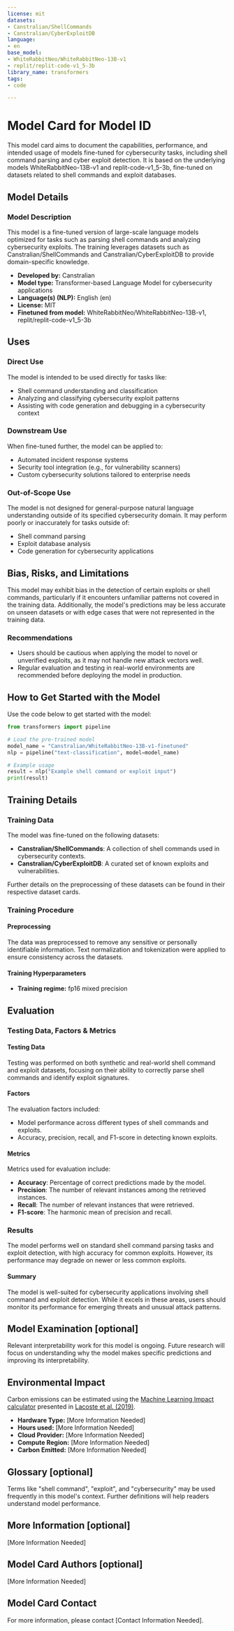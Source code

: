 ```yaml
---
license: mit
datasets:
- Canstralian/ShellCommands
- Canstralian/CyberExploitDB
language:
- en
base_model:
- WhiteRabbitNeo/WhiteRabbitNeo-13B-v1
- replit/replit-code-v1_5-3b
library_name: transformers
tags:
- code

---
```


# Model Card for Model ID

This model card aims to document the capabilities, performance, and intended usage of models fine-tuned for cybersecurity tasks, including shell command parsing and cyber exploit detection. It is based on the underlying models WhiteRabbitNeo-13B-v1 and replit-code-v1_5-3b, fine-tuned on datasets related to shell commands and exploit databases.

## Model Details

### Model Description

This model is a fine-tuned version of large-scale language models optimized for tasks such as parsing shell commands and analyzing cybersecurity exploits. The training leverages datasets such as Canstralian/ShellCommands and Canstralian/CyberExploitDB to provide domain-specific knowledge.

- **Developed by:** Canstralian 
- **Model type:** Transformer-based Language Model for cybersecurity applications
- **Language(s) (NLP):** English (en)
- **License:** MIT
- **Finetuned from model:** WhiteRabbitNeo/WhiteRabbitNeo-13B-v1, replit/replit-code-v1_5-3b

## Uses

### Direct Use

The model is intended to be used directly for tasks like:
- Shell command understanding and classification
- Analyzing and classifying cybersecurity exploit patterns
- Assisting with code generation and debugging in a cybersecurity context

### Downstream Use 

When fine-tuned further, the model can be applied to:
- Automated incident response systems
- Security tool integration (e.g., for vulnerability scanners)
- Custom cybersecurity solutions tailored to enterprise needs

### Out-of-Scope Use

The model is not designed for general-purpose natural language understanding outside of its specified cybersecurity domain. It may perform poorly or inaccurately for tasks outside of:
- Shell command parsing
- Exploit database analysis
- Code generation for cybersecurity applications

## Bias, Risks, and Limitations

This model may exhibit bias in the detection of certain exploits or shell commands, particularly if it encounters unfamiliar patterns not covered in the training data. Additionally, the model's predictions may be less accurate on unseen datasets or with edge cases that were not represented in the training data.

### Recommendations

- Users should be cautious when applying the model to novel or unverified exploits, as it may not handle new attack vectors well.
- Regular evaluation and testing in real-world environments are recommended before deploying the model in production.

## How to Get Started with the Model

Use the code below to get started with the model:

```python
from transformers import pipeline

# Load the pre-trained model
model_name = "Canstralian/WhiteRabbitNeo-13B-v1-finetuned"
nlp = pipeline("text-classification", model=model_name)

# Example usage
result = nlp("Example shell command or exploit input")
print(result)
```

## Training Details

### Training Data

The model was fine-tuned on the following datasets:
- **Canstralian/ShellCommands**: A collection of shell commands used in cybersecurity contexts.
- **Canstralian/CyberExploitDB**: A curated set of known exploits and vulnerabilities.

Further details on the preprocessing of these datasets can be found in their respective dataset cards.

### Training Procedure

#### Preprocessing 

The data was preprocessed to remove any sensitive or personally identifiable information. Text normalization and tokenization were applied to ensure consistency across the datasets.

#### Training Hyperparameters

- **Training regime:** fp16 mixed precision

## Evaluation

### Testing Data, Factors & Metrics

#### Testing Data

Testing was performed on both synthetic and real-world shell command and exploit datasets, focusing on their ability to correctly parse shell commands and identify exploit signatures.

#### Factors

The evaluation factors included:
- Model performance across different types of shell commands and exploits.
- Accuracy, precision, recall, and F1-score in detecting known exploits.

#### Metrics

Metrics used for evaluation include:
- **Accuracy**: Percentage of correct predictions made by the model.
- **Precision**: The number of relevant instances among the retrieved instances.
- **Recall**: The number of relevant instances that were retrieved.
- **F1-score**: The harmonic mean of precision and recall.

### Results

The model performs well on standard shell command parsing tasks and exploit detection, with high accuracy for common exploits. However, its performance may degrade on newer or less common exploits.

#### Summary

The model is well-suited for cybersecurity applications involving shell command and exploit detection. While it excels in these areas, users should monitor its performance for emerging threats and unusual attack patterns.

## Model Examination [optional]

Relevant interpretability work for this model is ongoing. Future research will focus on understanding why the model makes specific predictions and improving its interpretability.

## Environmental Impact

Carbon emissions can be estimated using the [Machine Learning Impact calculator](https://mlco2.github.io/impact#compute) presented in [Lacoste et al. (2019)](https://arxiv.org/abs/1910.09700).

- **Hardware Type:** [More Information Needed]
- **Hours used:** [More Information Needed]
- **Cloud Provider:** [More Information Needed]
- **Compute Region:** [More Information Needed]
- **Carbon Emitted:** [More Information Needed]

## Glossary [optional]

Terms like "shell command", "exploit", and "cybersecurity" may be used frequently in this model's context. Further definitions will help readers understand model performance.

## More Information [optional]

[More Information Needed]

## Model Card Authors [optional]

[More Information Needed]

## Model Card Contact

For more information, please contact [Contact Information Needed].